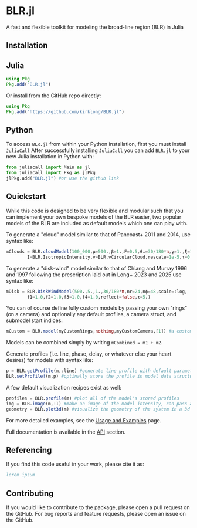 # BLR.jl

A fast and flexible toolkit for modeling the broad-line region (BLR) in Julia
## Installation 
## Julia
```julia
using Pkg
Pkg.add("BLR.jl")
```
Or install from the GitHub repo directly:
```julia
using Pkg
Pkg.add("https://github.com/kirklong/BLR.jl")
```
## Python
To access `BLR.jl` from within your Python installation, first you must install [`JuliaCall`](https://juliapy.github.io/PythonCall.jl/stable/juliacall/)
After successfully installing `JuliaCall` you can add `BLR.jl` to your new Julia installation in Python with: 
```python
from juliacall import Main as jl
from juliacall import Pkg as jlPkg
jlPkg.add("BLR.jl") #or use the github link
```

## Quickstart 
While this code is designed to be very flexible and modular such that you can implement your own bespoke models of the BLR easier, two popular models of the BLR are included as default models which one can play with. 

To generate a "cloud" model similar to that of Pancoast+ 2011 and 2014, use syntax like:
```julia
mClouds = BLR.cloudModel(100_000,μ=500.,β=1.,F=0.5,θₒ=30/180*π,γ=1.,ξ=1.,i=0.,
        I=BLR.IsotropicIntensity,v=BLR.vCircularCloud,rescale=1e-5,τ=0.0)
```

To generate a "disk-wind" model similar to that of Chiang and Murray 1996 and 1997 following the prescription laid out in Long+ 2023 and 2025 use syntax like:
```julia
mDisk = BLR.DiskWindModel(500.,5.,1.,30/180*π,nr=24,nϕ=48,scale=:log,
        f1=1.0,f2=1.0,f3=1.0,f4=1.0,reflect=false,τ=5.)
```

You can of course define fully custom models by passing your own "rings" (on a camera) and optionally any default profiles, a camera struct, and submodel start indices:

```julia
mCustom = BLR.model(myCustomRings,nothing,myCustomCamera,[1]) #a custom model with no profiles, a user-defined camera for raytracing/visualization, and with no submodels
```

Models can be combined simply by writing `mCombined = m1 + m2`. 

Generate profiles (i.e. line, phase, delay, or whatever else your heart desires) for models with syntax like:
```julia
p = BLR.getProfile(m,:line) #generate line profile with default parameters
BLR.setProfile!(m,p) #optinally store the profile in model data structure 
```

A few default visualization recipes exist as well:
```julia
profiles = BLR.profile(m) #plot all of the model's stored profiles 
img = BLR.image(m,:I) #make an image of the model intensity, can pass any other parameter as well to "image" them
geometry = BLR.plot3d(m) #visualize the geometry of the system in a 3d plot, can also color points according to any parameter
```

For more detailed examples, see the [Usage and Examples](usage_examples.md) page.

Full documentation is available in the [API](API.md) section.

## Referencing
If you find this code useful in your work, please cite it as:
```bibtex
lorem ipsum
```

## Contributing
If you would like to contribute to the package, please open a pull request on the GitHub. For bug reports and feature requests, please open an issue on the GitHub. 